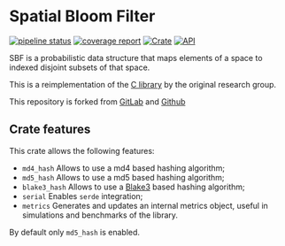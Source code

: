# Spatial Bloom Filter
[![pipeline status](https://gitlab.com/cryptoquick/sbf-rs/badges/master/pipeline.svg)](https://gitlab.com/cryptoquick/sbf-rs/commits/master)
[![coverage report](https://gitlab.com/cryptoquick/sbf-rs/badges/master/coverage.svg)](https://gitlab.com/cryptoquick/sbf-rs/commits/master)
[![Crate](https://img.shields.io/crates/v/sbf.svg)](https://crates.io/crates/sbf)
[![API](https://docs.rs/sbf/badge.svg)](https://docs.rs/sbf)

SBF is a probabilistic data structure
that maps elements of a space to indexed disjoint subsets of that space.

This is a reimplementation of the [C library](https://github.com/spatialbloomfilter/libSBF-cpp) by the original research group.

This repository is forked from [GitLab](https://gitlab.com/bertof/sbf-rs) and [Github](https://github.com/bertof/sbf-rs)

## Crate features

This crate allows the following features:

- `md4_hash` Allows to use a md4 based hashing algorithm;
- `md5_hash` Allows to use a md5 based hashing algorithm;
- `blake3_hash` Allows to use a [Blake3](https://github.com/BLAKE3-team/BLAKE3) based hashing algorithm;
- `serial` Enables `serde` integration;
- `metrics` Generates and updates an internal metrics object, useful in simulations and benchmarks of the library.

By default only `md5_hash` is enabled.
